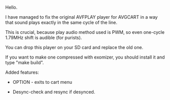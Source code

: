 Hello.

I have managed to fix the original AVFPLAY player for AVGCART in a way that sound plays exactly in the same cycle of the line.

This is crucial, because play audio method used is PWM, so even one-cycle 1.79MHz shift is audible (for purists).

You can drop this player on your SD card and replace the old one.

If you want to make one compressed with exomizer, you should install it and type "make build".

Added features:

- OPTION - exits to cart menu

- Desync-check and resync if desynced.
